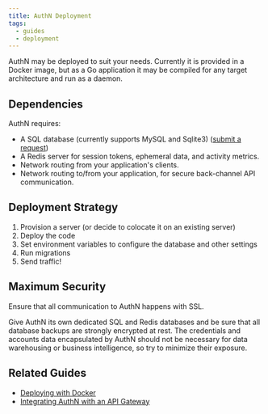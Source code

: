 ```yaml
---
title: AuthN Deployment
tags:
  - guides
  - deployment
---
```


AuthN may be deployed to suit your needs. Currently it is provided in a Docker image, but as a Go
application it may be compiled for any target architecture and run as a daemon.

## Dependencies

AuthN requires:

* A SQL database (currently supports MySQL and Sqlite3) ([submit a request](https://github.com/keratin/authn-server/issues))
* A Redis server for session tokens, ephemeral data, and activity metrics.
* Network routing from your application's clients.
* Network routing to/from your application, for secure back-channel API communication.

## Deployment Strategy

1. Provision a server (or decide to colocate it on an existing server)
2. Deploy the code
3. Set environment variables to configure the database and other settings
4. Run migrations
5. Send traffic!

## Maximum Security

Ensure that all communication to AuthN happens with SSL.

Give AuthN its own dedicated SQL and Redis databases and be sure that all database backups are
strongly encrypted at rest. The credentials and accounts data encapsulated by AuthN should not be
necessary for data warehousing or business intelligence, so try to minimize their exposure.

## Related Guides

* [Deploying with Docker](guide-deploying_with_docker.md)
* [Integrating AuthN with an API Gateway](guide-integrating_authn_with_an_api_gateway.md)

